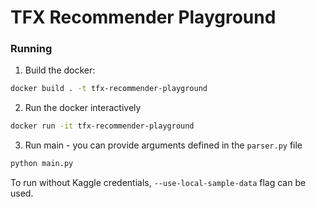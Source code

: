 # TFX Recommender Playground

### Running
1. Build the docker:
```bash
docker build . -t tfx-recommender-playground
```

2. Run the docker interactively
```bash
docker run -it tfx-recommender-playground
```

3. Run main - you can provide arguments defined in the `parser.py` file
```bash
python main.py
```
To run without Kaggle credentials, `--use-local-sample-data` flag can be used.